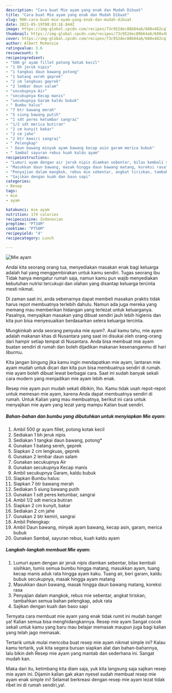 ```yaml
---
description: "Cara buat Mie ayam yang enak dan Mudah Dibuat"
title: "Cara buat Mie ayam yang enak dan Mudah Dibuat"
slug: 900-cara-buat-mie-ayam-yang-enak-dan-mudah-dibuat
date: 2021-05-19T08:03:16.844Z
image: https://img-global.cpcdn.com/recipes/73c952dec88b64a6/680x482cq70/mie-ayam-foto-resep-utama.jpg
thumbnail: https://img-global.cpcdn.com/recipes/73c952dec88b64a6/680x482cq70/mie-ayam-foto-resep-utama.jpg
cover: https://img-global.cpcdn.com/recipes/73c952dec88b64a6/680x482cq70/mie-ayam-foto-resep-utama.jpg
author: Albert McKenzie
ratingvalue: 3.6
reviewcount: 9
recipeingredient:
- "500 gr ayam fillet potong kotak kecil"
- "1 bh jeruk nipis"
- "1 tangkai daun bawang potong"
- "1 batang sereh geprek"
- "2 cm lengkuas geprek"
- "2 lembar daun salam"
- "secukupnya Air"
- "secukupnya Kecap manis"
- "secukupnya Garam kaldu bubuk"
- " Bumbu halus"
- "7 btr bawang merah"
- "5 siung bawang putih"
- "1 sdt peres ketumbar sangrai"
- "1/2 sdt merica butiran"
- "2 cm kunyit bakar"
- "2 cm jahe"
- "2 btr kemiri sangrai"
- " Pelengkap"
- " Daun bawang minyak ayam bawang kecap asin garam merica bubuk"
- " Sambal sayuran rebus kuah kaldu ayam"
recipeinstructions:
- "Lumuri ayam dengan air jeruk nipis diamkan sebentar, bilas kembali sisihkan, tumis semua bumbu hingga matang, masukkan ayam, tuang kecap manis aduk rata hingga ayam kaku. Tuang air, beri garam, kaldu bubuk secukupnya, masak hingga ayam matang"
- "Masukkan daun bawang, masak hingga daun bawang matang, koreksi rasa"
- "Penyajian dalam mangkok, rebus mie sebentar, angkat tiriskan, tambahkan semua bahan pelengkap, aduk rata"
- "Sajikan dengan kuah dan baso sapi"
categories:
- Resep
tags:
- mie
- ayam

katakunci: mie ayam 
nutrition: 174 calories
recipecuisine: Indonesian
preptime: "PT34M"
cooktime: "PT58M"
recipeyield: "4"
recipecategory: Lunch

---
```



![Mie ayam](https://img-global.cpcdn.com/recipes/73c952dec88b64a6/680x482cq70/mie-ayam-foto-resep-utama.jpg)

Andai kita seorang orang tua, menyediakan masakan enak bagi keluarga adalah hal yang menggembirakan untuk kamu sendiri. Tugas seorang ibu Tidak hanya mengatur rumah saja, namun kamu pun wajib menyediakan kebutuhan nutrisi tercukupi dan olahan yang disantap keluarga tercinta mesti nikmat.

Di zaman  saat ini, anda sebenarnya dapat membeli masakan praktis tidak harus repot membuatnya terlebih dahulu. Namun ada juga mereka yang memang mau memberikan hidangan yang terlezat untuk keluarganya. Pasalnya, menyajikan masakan yang dibuat sendiri jauh lebih higienis dan kita pun bisa menyesuaikan berdasarkan selera keluarga tercinta. 



Mungkinkah anda seorang penyuka mie ayam?. Asal kamu tahu, mie ayam adalah makanan khas di Nusantara yang saat ini disukai oleh orang-orang dari hampir setiap tempat di Nusantara. Anda bisa membuat mie ayam buatan sendiri di rumah dan boleh dijadikan makanan kesenanganmu di hari liburmu.

Kita jangan bingung jika kamu ingin mendapatkan mie ayam, lantaran mie ayam mudah untuk dicari dan kita pun bisa membuatnya sendiri di rumah. mie ayam boleh dibuat lewat berbagai cara. Saat ini sudah banyak sekali cara modern yang menjadikan mie ayam lebih enak.

Resep mie ayam pun mudah sekali dibikin, lho. Kamu tidak usah repot-repot untuk memesan mie ayam, karena Anda dapat membuatnya sendiri di rumah. Untuk Kalian yang mau membuatnya, berikut ini cara untuk menyajikan mie ayam yang lezat yang mampu Kalian buat sendiri.

<!--inarticleads1-->

##### Bahan-bahan dan bumbu yang dibutuhkan untuk menyiapkan Mie ayam:

1. Ambil 500 gr ayam fillet, potong kotak kecil
1. Sediakan 1 bh jeruk nipis
1. Sediakan 1 tangkai daun bawang, potong*
1. Gunakan 1 batang sereh, geprek
1. Siapkan 2 cm lengkuas, geprek
1. Gunakan 2 lembar daun salam
1. Gunakan secukupnya Air
1. Gunakan secukupnya Kecap manis
1. Ambil secukupnya Garam, kaldu bubuk
1. Siapkan  Bumbu halus:
1. Siapkan 7 btr bawang merah
1. Sediakan 5 siung bawang putih
1. Gunakan 1 sdt peres ketumbar, sangrai
1. Ambil 1/2 sdt merica butiran
1. Siapkan 2 cm kunyit, bakar
1. Sediakan 2 cm jahe
1. Gunakan 2 btr kemiri, sangrai
1. Ambil  Pelengkap:
1. Ambil  Daun bawang, minyak ayam bawang, kecap asin, garam, merica bubuk
1. Gunakan  Sambal, sayuran rebus, kuah kaldu ayam




<!--inarticleads2-->

##### Langkah-langkah membuat Mie ayam:

1. Lumuri ayam dengan air jeruk nipis diamkan sebentar, bilas kembali sisihkan, tumis semua bumbu hingga matang, masukkan ayam, tuang kecap manis aduk rata hingga ayam kaku. Tuang air, beri garam, kaldu bubuk secukupnya, masak hingga ayam matang
1. Masukkan daun bawang, masak hingga daun bawang matang, koreksi rasa
1. Penyajian dalam mangkok, rebus mie sebentar, angkat tiriskan, tambahkan semua bahan pelengkap, aduk rata
1. Sajikan dengan kuah dan baso sapi




Ternyata cara membuat mie ayam yang enak tidak rumit ini mudah banget ya! Kalian semua bisa menghidangkannya. Resep mie ayam Sangat cocok sekali untuk kamu yang baru mau belajar memasak maupun juga bagi kalian yang telah jago memasak.

Tertarik untuk mulai mencoba buat resep mie ayam nikmat simple ini? Kalau kamu tertarik, yuk kita segera buruan siapkan alat dan bahan-bahannya, lalu bikin deh Resep mie ayam yang mantab dan sederhana ini. Sangat mudah kan. 

Maka dari itu, ketimbang kita diam saja, yuk kita langsung saja sajikan resep mie ayam ini. Dijamin kalian gak akan nyesel sudah membuat resep mie ayam enak simple ini! Selamat berkreasi dengan resep mie ayam lezat tidak ribet ini di rumah sendiri,ya!.

